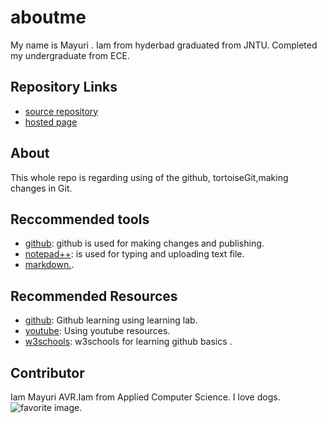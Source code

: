 # aboutme
My name is Mayuri .
Iam from hyderbad graduated from JNTU. Completed my undergraduate from ECE.
## Repository Links
- [source repository](https://github.com/Vijayarajamayuri/aboutme "source repository")
- [hosted page](https://vijayarajamayuri.github.io/aboutme/ "about me ")

## About
This whole repo is regarding using of the github, tortoiseGit,making changes in Git.
## Reccommended tools
- [github](https://github.com/ "github"): github is used for making changes and publishing.
- [notepad++](https://notepad-plus-plus.org/ "notepad++"): is used for typing and uploading text file.
- [markdown.](https://www.markdownguide.org/basic-syntax "markdown").
## Recommended Resources
- [github](https://github.com/marketplace/github-learning-lab "github learning"): Github learning using         learning lab.
- [youtube](https://www.youtube.com/watch?v=BA_c3bGQXlQ "youtube sources"): Using youtube resources.
- [w3schools](https://www.w3schools.com/whatis/whatis_github.asp "w3 schools"): w3schools for learning github basics .
## Contributor

Iam Mayuri AVR.Iam from Applied Computer Science.
I love dogs.
![ favorite image.](https://upload.wikimedia.org/wikipedia/commons/d/d9/Collage_of_Nine_Dogs.jpg)
